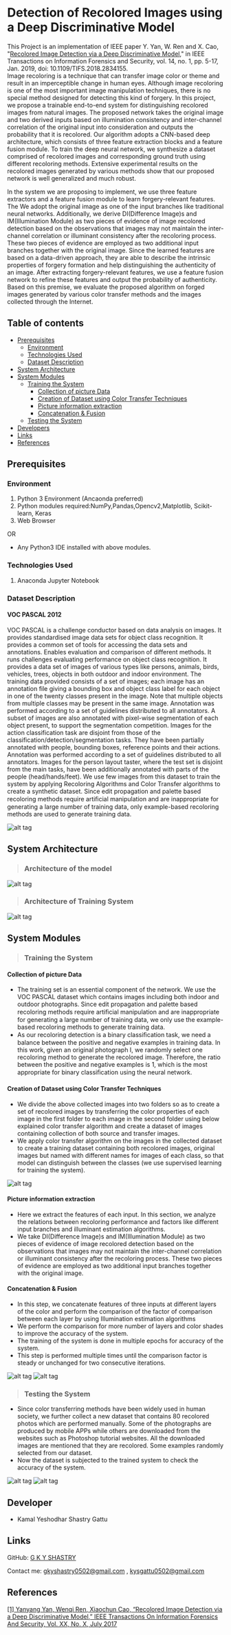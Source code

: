 # Detection of Recolored Images using a Deep Discriminative Model

This Project is an implementation of IEEE paper Y. Yan, W. Ren and X. Cao, "[Recolored Image Detection via a Deep Discriminative Model](https://ieeexplore.ieee.org/document/8355817)," in IEEE Transactions on Information Forensics and Security, vol. 14, no. 1, pp. 5-17, Jan. 2019, doi: 10.1109/TIFS.2018.2834155.   
  Image recoloring is a technique that can transfer image color or theme and result in an imperceptible change in human eyes. Although image recoloring is one of the most important image manipulation techniques, there is no special method designed for detecting this kind of forgery. In this project, we propose a trainable end-to-end system for distinguishing recolored images from natural images. The proposed network takes the original image and two derived inputs based on illumination consistency and inter-channel correlation of the original input into consideration and outputs the probability that it is recolored. Our algorithm adopts a CNN-based deep architecture, which consists of three feature extraction blocks and a feature fusion module. To train the deep neural network, we synthesize a dataset comprised of recolored images and corresponding ground truth using different recoloring methods. Extensive experimental results on the recolored images generated by various methods show that our proposed network is well generalized and much robust.


  In the system we are proposing to implement, we use three feature extractors and a feature fusion module to learn forgery-relevant features. The We adopt the original image as one of the input branches like traditional neural networks. Additionally, we derive DI(Difference Image)s and IM(Illumination Module) as two pieces of evidence of image recolored detection based on the observations that images may not maintain the inter-channel correlation or illuminant consistency after the recoloring process. These two pieces of evidence are employed as two additional input branches together with the original image. Since the learned features are based on a data-driven approach, they are able to describe the intrinsic properties of forgery formation and help distinguishing the authenticity of an image. After extracting forgery-relevant features, we use a feature fusion network to refine these features and output the probability of authenticity. Based on this premise, we evaluate the proposed algorithm on forged images generated by various color transfer methods and the images collected through the Internet.
  
## Table of contents

- [Prerequisites](#prerequisites)
    - [Environment](#environment)
    - [Technologies Used](#technologies-used)
    - [Dataset Description](#dataset-description)
- [System Architecture](#architecture) 
- [System Modules](#modules)
    - [Training the System](#training)
        - [Collection of picture Data](#data-collection)
        - [Creation of Dataset using Color Transfer Techniques](#dataset-preparation)
        - [Picture information extraction](#extraction)
        - [Concatenation & Fusion](#confus)
    - [Testing the System](#testing)
- [Developers](#developers)
- [Links](#links)
- [References](#references)
    
    

## Prerequisites <a name='prerequisites'></a>

### Environment <a name='environment'></a>

1. Python 3 Environment (Ancaonda preferred)
2. Python modules required:NumPy,Pandas,Opencv2,Matplotlib, Scikit-learn, Keras
3. Web Browser

OR
- Any Python3 IDE installed with above modules.


### Technologies Used <a name='technologies-used'></a>

1. Anaconda Jupyter Notebook

### Dataset Description <a name='dataset-description'></a>

#### VOC PASCAL 2012
	
  VOC PASCAL is a challenge conductor based on data analysis on images. It provides standardised image data sets for object class recognition. It provides a common set of tools for accessing the data sets and annotations. Enables evaluation and comparison of different methods. It runs challenges evaluating performance on object class recognition. It provides a data set of images of various types like persons, animals, birds, vehicles, trees, objects in both outdoor and indoor environment.
	The training data provided consists of a set of images; each image has an annotation file giving a bounding box and object class label for each object in one of the twenty classes present in the image. Note that multiple objects from multiple classes may be present in the same image. Annotation was performed according to a set of guidelines distributed to all annotators. A subset of images are also annotated with pixel-wise segmentation of each object present, to support the segmentation competition. Images for the action classification task are disjoint from those of the classification/detection/segmentation tasks. They have been partially annotated with people, bounding boxes, reference points and their actions. Annotation was performed according to a set of guidelines distributed to all annotators. Images for the person layout taster, where the test set is disjoint from the main tasks, have been additionally annotated with parts of the people (head/hands/feet).
  We use few images from this dataset to train the system by applying Recoloring Algorithms and Color Transfer algorithms to create a synthetic dataset. Since edit propagation and palette based recoloring methods require artiﬁcial manipulation and are inappropriate for generating a large number of training data, only example-based recoloring methods are used to generate training data.

![alt tag](https://github.com/kysgattu/Recolored-Image-Detection/blob/master/Project-Screenshots/Dataset%20Sample.png)


## System Architecture <a name='architecture'></a>
> ### Architecture of the model

![alt tag](https://github.com/kysgattu/Recolored-Image-Detection/blob/master/Project-Screenshots/Model%20Architecture.jpg)

> ### Architecture of Training System
![alt tag](https://github.com/kysgattu/Recolored-Image-Detection/blob/master/Project-Screenshots/Network%20Architecture.jpg)

## System Modules <a name='modules'></a>

> ### Training the System <a name='training'></a>

#### Collection of picture Data <a name='data-collection'></a>
- The training set is an essential component of the network. We use the VOC PASCAL  dataset which contains  images including both indoor and outdoor photographs. Since edit propagation and palette based recoloring methods require artiﬁcial manipulation and are inappropriate for generating a large number of training data, we only use the example-based recoloring methods to generate training data.
- As our recoloring detection is a binary classiﬁcation task, we need a balance between the positive and negative examples in training data. In this work, given an original photograph I, we randomly select one recoloring method to generate the recolored image. Therefore, the ratio between the positive and negative examples is 1, which is the most appropriate for binary classiﬁcation using the neural network.


#### Creation of Dataset using Color Transfer Techniques <a name='dataset-preparation'></a>
- We divide the above collected images into two folders so as to create a set of recolored images by transferring the color properties of each image in the first folder to each image in the second folder using below explained color transfer algorithm and create a dataset of images containing collection of both source and transfer images. 
- We apply  color transfer algorithm on the images in the collected dataset to create a training dataset containing both recolored images, original images but named with different names for images of each class, so that model can distinguish between the classes (we use supervised learning for training the system).

![alt tag](https://github.com/kysgattu/Recolored-Image-Detection/blob/master/Project-Screenshots/Color%20Transfer%20Sample.jpg)

#### Picture information extraction <a name='extraction'></a>
- Here we extract the features of each input. In this section, we analyze the relations between recoloring performance and factors like different input branches and illuminant estimation algorithms.
- We take DI(Difference Image)s and IM(Illumination Module) as two pieces of evidence of image recolored detection based on the observations that images may not maintain the inter-channel correlation or illuminant consistency after the recoloring process. These two pieces of evidence are employed as two additional input branches together with the original image.


#### Concatenation & Fusion <a name='confus'></a>

- In this step, we concatenate features of three inputs at different layers of the color and perform the comparison of the factor of comparison between each layer by using Illumination estimation algorithms
- We perform the comparison for more number of layers and color shades to improve the accuracy of the system.
- The training of the system is done in multiple epochs for accuracy of the system.
- This step is performed multiple times until the comparison factor is steady or unchanged for two consecutive iterations.

![alt tag](https://github.com/kysgattu/Recolored-Image-Detection/blob/master/Project-Screenshots/Epoch%20Graph.png)
![alt tag](https://github.com/kysgattu/Recolored-Image-Detection/blob/master/Project-Screenshots/Model%20Fitting.jpg)

> ### Testing the System <a name='testing'></a>

- Since color transferring methods have been widely used in human society, we further collect a new dataset that contains 80 recolored photos which are performed manually. Some of the photographs are produced by mobile APPs while others are downloaded from the websites such as Photoshop tutorial websites. All the downloaded images are mentioned that they are recolored. Some examples randomly selected from our dataset.
- Now the dataset is subjected to the trained system to check the accuracy of the system.

![alt tag](https://github.com/kysgattu/Recolored-Image-Detection/blob/master/Project-Screenshots/Test%20Result%20Pictorial.jpg)
![alt tag](https://github.com/kysgattu/Recolored-Image-Detection/blob/master/Project-Screenshots/Test%20Result%20Tabular.png)

## Developer <a name='developers'></a>
* Kamal Yeshodhar Shastry Gattu

## Links <a name='links'></a>

GitHub:     [G K Y SHASTRY](https://github.com/kysgattu)

Contact me:     <gkyshastry0502@gmail.com> , <kysgattu0502@gmail.com>

## References <a name='references'></a>
[[1] Yanyang Yan, Wenqi Ren, Xiaochun Cao, “Recolored Image Detection via a Deep Discriminative Model,” IEEE Transactions On Information Forensics And Security, Vol. XX, No. X, July 2017
](https://ieeexplore.ieee.org/document/8355817)
